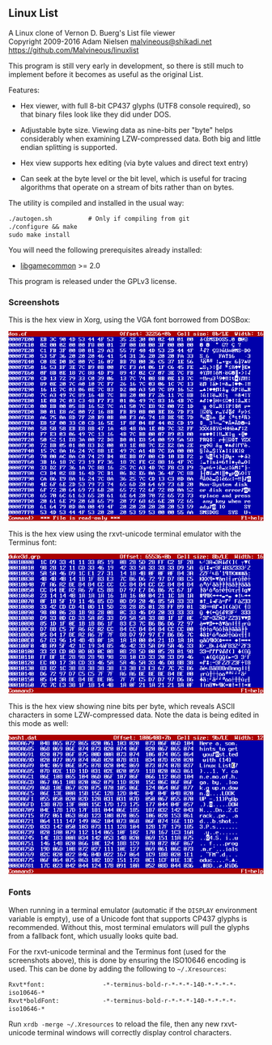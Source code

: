 Linux List
----------
A Linux clone of Vernon D. Buerg's List file viewer  
Copyright 2009-2016 Adam Nielsen <malvineous@shikadi.net>  
https://github.com/Malvineous/linuxlist

This program is still very early in development, so there is still much to
implement before it becomes as useful as the original List.

Features:

 * Hex viewer, with full 8-bit CP437 glyphs (UTF8 console required), so that
   binary files look like they did under DOS.

 * Adjustable byte size.  Viewing data as nine-bits per "byte" helps
   considerably when examining LZW-compressed data.  Both big and little
   endian splitting is supported.

 * Hex view supports hex editing (via byte values and direct text entry)

 * Can seek at the byte level or the bit level, which is useful for tracing
   algorithms that operate on a stream of bits rather than on bytes.

The utility is compiled and installed in the usual way:

    ./autogen.sh          # Only if compiling from git
    ./configure && make
    sudo make install

You will need the following prerequisites already installed:

  * [libgamecommon](https://github.com/Malvineous/libgamecommon) >= 2.0

This program is released under the GPLv3 license.

### Screenshots ###

This is the hex view in Xorg, using the VGA font borrowed from DOSBox:

![Screenshot of hex view in console](doc/ll-xwindow.png)

This is the hex view using the rxvt-unicode terminal emulator with the Terminus
font:

![Screenshot of hex view in Xorg](doc/ll-hexview.png)

This is the hex view showing nine bits per byte, which reveals ASCII characters
in some LZW-compressed data.  Note the data is being edited in this mode as
well:

![Screenshot of hex view showing 9-bit bytes](doc/ll-9bit_lzw.png)

### Fonts ###

When running in a terminal emulator (automatic if the `DISPLAY` environment
variable is empty), use of a Unicode font that supports CP437 glyphs is
recommended.  Without this, most terminal emulators will pull the glyphs from a
fallback font, which usually looks quite bad.

For the rxvt-unicode terminal and the Terminus font (used for the screenshots
above), this is done by ensuring the ISO10646 encoding is used.  This can be
done by adding the following to `~/.Xresources`:

```
Rxvt*font:                -*-terminus-bold-r-*-*-*-140-*-*-*-*-iso10646-*
Rxvt*boldFont:            -*-terminus-bold-r-*-*-*-140-*-*-*-*-iso10646-*
```

Run `xrdb -merge ~/.Xresources` to reload the file, then any new rxvt-unicode
terminal windows will correctly display control characters.
